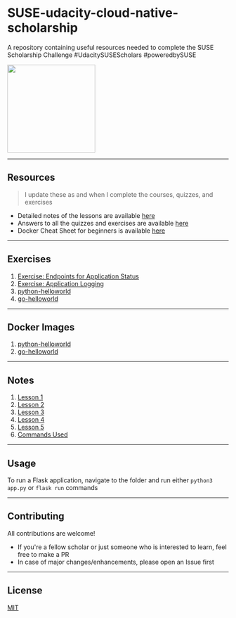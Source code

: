 # SUSE-udacity-cloud-native-scholarship

A repository containing useful resources needed to complete the SUSE Scholarship Challenge #UdacitySUSEScholars #poweredbySUSE 

<img src="https://udacity-email.s3-us-west-2.amazonaws.com/SUSE+Scholarship+badge.png?bsft_aaid=affd8710-61ff-4001-baca-1d4a7303381d&bsft_eid=02c4a236-2164-461d-ab1a-8c4660033b44&utm_campaign=sch_600_2021-06-03_ndxxx_suse-winner_p1_global&utm_source=blueshift&utm_medium=email&utm_content=sch_600_2021-06-03_ndxxx_suse-winner_p1_global&bsft_clkid=58b41dd3-8224-4592-9be5-7e6e141111b4&bsft_uid=f7dd5e62-2463-4d3e-a3d9-829d4c44f344&bsft_mid=36c73aec-5a66-4a4c-b5c1-d4a17bf3787f&bsft_mime_type=html&bsft_ek=2021-06-03T16%3A32%3A30Z&bsft_lx=5&bsft_tv=4" height="200px">

---

## Resources 

> I update these as and when I complete the courses, quizzes, and exercises

- Detailed notes of the lessons are available [here](https://smolpkg.notion.site/Udacity-SUSE-Cloud-Native-Scholarship-Program-e42890b84701411da4b6e7b95403ce08)
- Answers to all the quizzes and exercises are available [here](https://smolpkg.notion.site/Udacity-SUSE-Cloud-Native-Scholarship-Program-Exercises-and-Quizzes-83cb4ccfac3b4f92b663dcbf6886409d)
- Docker Cheat Sheet for beginners is available [here](resources/Docker-Cheat-Sheet.pdf)

--- 

## Exercises
1. [Exercise: Endpoints for Application Status](exercises/1-endpoints)
2. [Exercise: Application Logging](exercises/2-logging)
3. [python-helloworld](exercises/python-helloworld)
4. [go-helloworld](exercises/go-helloworld)

---

## Docker Images
1. [python-helloworld](https://hub.docker.com/repository/docker/nandiniproothi/python-helloworld)
2. [go-helloworld](https://hub.docker.com/repository/docker/nandiniproothi/go-helloworld)
---
## Notes
1. [Lesson 1](notes/l1.pdf)
2. [Lesson 2](notes/l2.pdf)
3. [Lesson 3](notes/l3.pdf)
4. [Lesson 4](notes/l4.pdf)
5. [Lesson 5](notes/l5.pdf)
6. [Commands Used](notes/cu.pdf)
---
## Usage
To run a Flask application, navigate to the folder and run either `python3 app.py` or `flask run` commands

---

## Contributing 

All contributions are welcome!

- If you're a fellow scholar or just someone who is interested to learn, feel free to make a PR
- In case of major changes/enhancements, please open an Issue first

--- 
## License

[MIT](LICENSE)
